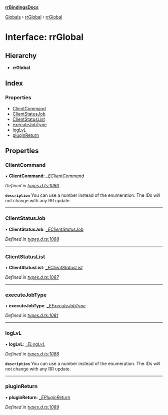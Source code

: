 **[rrBindingsDocs](../README.md)**

[Globals](../README.md) › [rrGlobal](../modules/rrglobal.md) › [rrGlobal](rrglobal.rrglobal-1.md)

# Interface: rrGlobal

## Hierarchy

* **rrGlobal**

## Index

### Properties

* [ClientCommand](rrglobal.rrglobal-1.md#clientcommand)
* [ClientStatusJob](rrglobal.rrglobal-1.md#clientstatusjob)
* [ClientStatusList](rrglobal.rrglobal-1.md#clientstatuslist)
* [executeJobType](rrglobal.rrglobal-1.md#executejobtype)
* [logLvL](rrglobal.rrglobal-1.md#loglvl)
* [pluginReturn](rrglobal.rrglobal-1.md#pluginreturn)

## Properties

###  ClientCommand

• **ClientCommand**: *[_EClientCommand](rrglobal._eclientcommand.md)*

*Defined in [types.d.ts:1080](https://github.com/Novalis15/rrBindings/blob/33d8d78/nodeJS/win64/v6/types.d.ts#L1080)*

**`description`** You can use a number instead of the enumeration. The IDs will not change with any RR update.

___

###  ClientStatusJob

• **ClientStatusJob**: *[_EClientStatusJob](rrglobal._eclientstatusjob.md)*

*Defined in [types.d.ts:1088](https://github.com/Novalis15/rrBindings/blob/33d8d78/nodeJS/win64/v6/types.d.ts#L1088)*

___

###  ClientStatusList

• **ClientStatusList**: *[_EClientStatusList](rrglobal._eclientstatuslist.md)*

*Defined in [types.d.ts:1087](https://github.com/Novalis15/rrBindings/blob/33d8d78/nodeJS/win64/v6/types.d.ts#L1087)*

___

###  executeJobType

• **executeJobType**: *[_EExecuteJobType](rrglobal._eexecutejobtype.md)*

*Defined in [types.d.ts:1081](https://github.com/Novalis15/rrBindings/blob/33d8d78/nodeJS/win64/v6/types.d.ts#L1081)*

___

###  logLvL

• **logLvL**: *[_ELogLvL](rrglobal._eloglvl.md)*

*Defined in [types.d.ts:1086](https://github.com/Novalis15/rrBindings/blob/33d8d78/nodeJS/win64/v6/types.d.ts#L1086)*

**`description`** You can use a number instead of the enumeration. The IDs will not change with any RR update.

___

###  pluginReturn

• **pluginReturn**: *[_EPluginReturn](rrglobal._epluginreturn.md)*

*Defined in [types.d.ts:1089](https://github.com/Novalis15/rrBindings/blob/33d8d78/nodeJS/win64/v6/types.d.ts#L1089)*